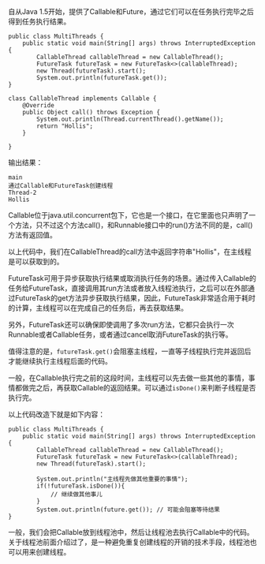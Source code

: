 自从Java 1.5开始，提供了Callable和Future，通过它们可以在任务执行完毕之后得到任务执行结果。

    public class MultiThreads {
        public static void main(String[] args) throws InterruptedException {
            CallableThread callableThread = new CallableThread();
            FutureTask futureTask = new FutureTask<>(callableThread);
            new Thread(futureTask).start();
            System.out.println(futureTask.get());
    }
    
    class CallableThread implements Callable {
        @Override
        public Object call() throws Exception {
            System.out.println(Thread.currentThread().getName());
            return "Hollis";
        }
    
    }
    

输出结果：

    main
    通过Callable和FutureTask创建线程
    Thread-2
    Hollis
    

Callable位于java.util.concurrent包下，它也是一个接口，在它里面也只声明了一个方法，只不过这个方法call()，和Runnable接口中的run()方法不同的是，call()方法有返回值。

以上代码中，我们在CallableThread的call方法中返回字符串"Hollis"，在主线程是可以获取到的。

FutureTask可用于异步获取执行结果或取消执行任务的场景。通过传入Callable的任务给FutureTask，直接调用其run方法或者放入线程池执行，之后可以在外部通过FutureTask的get方法异步获取执行结果，因此，FutureTask非常适合用于耗时的计算，主线程可以在完成自己的任务后，再去获取结果。

另外，FutureTask还可以确保即使调用了多次run方法，它都只会执行一次Runnable或者Callable任务，或者通过cancel取消FutureTask的执行等。

值得注意的是，`futureTask.get()`会阻塞主线程，一直等子线程执行完并返回后才能继续执行主线程后面的代码。

一般，在Callable执行完之前的这段时间，主线程可以先去做一些其他的事情，事情都做完之后，再获取Callable的返回结果。可以通过`isDone()`来判断子线程是否执行完。

以上代码改造下就是如下内容：

    public class MultiThreads {
        public static void main(String[] args) throws InterruptedException {
            CallableThread callableThread = new CallableThread();
            FutureTask futureTask = new FutureTask<>(callableThread);
            new Thread(futureTask).start();
    
            System.out.println("主线程先做其他重要的事情");
            if(!futureTask.isDone()){
                // 继续做其他事儿
            }
            System.out.println(future.get()); // 可能会阻塞等待结果
    }
    

一般，我们会把Callable放到线程池中，然后让线程池去执行Callable中的代码。关于线程池前面介绍过了，是一种避免重复创建线程的开销的技术手段，线程池也可以用来创建线程。